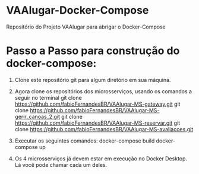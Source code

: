 # VAAlugar-Docker-Compose
Repositório do Projeto VAAlugar para abrigar o Docker-Compose

# Passo a Passo para construção do docker-compose:
1. Clone este repositório git para algum diretório em sua máquina.
2. Agora clone os repositórios dos microsserviços, usando os comandos a seguir no terminal
git clone https://github.com/fabioFernandesBR/VAAlugar-MS-gateway.git
git clone https://github.com/fabioFernandesBR/VAAlugar-MS-gerir_canoas_2.git
git clone https://github.com/fabioFernandesBR/VAAlugar-MS-reservar.git
git clone https://github.com/fabioFernandesBR/VAAlugar-MS-avaliacoes.git

3. Executar os seguintes comandos:
docker-compose build
docker-compose up

4. Os 4 microsserviços já devem estar em execução no Docker Desktop. Lá você pode chamar cada um deles.
